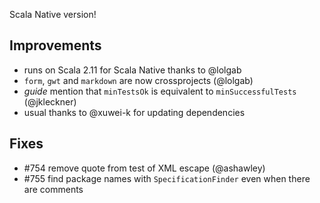 Scala Native version!

## Improvements

 * runs on Scala 2.11 for Scala Native thanks to @lolgab
 * `form`, `gwt` and `markdown` are now crossprojects (@lolgab)
 * *guide* mention that `minTestsOk` is equivalent to `minSuccessfulTests` (@jkleckner)
 * usual thanks to @xuwei-k for updating dependencies
 
## Fixes

 * #754 remove quote from test of XML escape (@ashawley)
 * #755 find package names with `SpecificationFinder` even when there are comments 